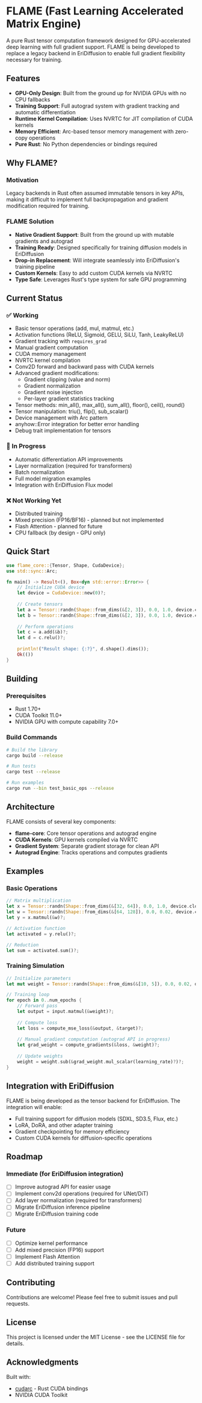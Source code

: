 # FLAME (Fast Learning Accelerated Matrix Engine)

A pure Rust tensor computation framework designed for GPU-accelerated deep learning with full gradient support. FLAME is being developed to replace a legacy backend in EriDiffusion to enable full gradient flexibility necessary for training.

## Features

- **GPU-Only Design**: Built from the ground up for NVIDIA GPUs with no CPU fallbacks
- **Training Support**: Full autograd system with gradient tracking and automatic differentiation
- **Runtime Kernel Compilation**: Uses NVRTC for JIT compilation of CUDA kernels
- **Memory Efficient**: Arc-based tensor memory management with zero-copy operations
- **Pure Rust**: No Python dependencies or bindings required

## Why FLAME?

### Motivation
Legacy backends in Rust often assumed immutable tensors in key APIs, making it difficult to implement full backpropagation and gradient modification required for training.

### FLAME Solution
- **Native Gradient Support**: Built from the ground up with mutable gradients and autograd
- **Training Ready**: Designed specifically for training diffusion models in EriDiffusion
- **Drop-in Replacement**: Will integrate seamlessly into EriDiffusion's training pipeline
- **Custom Kernels**: Easy to add custom CUDA kernels via NVRTC
- **Type Safe**: Leverages Rust's type system for safe GPU programming

## Current Status

### ✅ Working
- Basic tensor operations (add, mul, matmul, etc.)
- Activation functions (ReLU, Sigmoid, GELU, SiLU, Tanh, LeakyReLU)
- Gradient tracking with `requires_grad`
- Manual gradient computation
- CUDA memory management
- NVRTC kernel compilation
- Conv2D forward and backward pass with CUDA kernels
- Advanced gradient modifications:
  - Gradient clipping (value and norm)
  - Gradient normalization
  - Gradient noise injection
  - Per-layer gradient statistics tracking
- Tensor methods: min_all(), max_all(), sum_all(), floor(), ceil(), round()
- Tensor manipulation: triu(), flip(), sub_scalar()
- Device management with Arc<CudaDevice> pattern
- anyhow::Error integration for better error handling
- Debug trait implementation for tensors

### 🚧 In Progress
- Automatic differentiation API improvements
- Layer normalization (required for transformers)
- Batch normalization
- Full model migration examples
- Integration with EriDiffusion Flux model

### ❌ Not Working Yet
- Distributed training
- Mixed precision (FP16/BF16) - planned but not implemented
- Flash Attention - planned for future
- CPU fallback (by design - GPU only)

## Quick Start

```rust
use flame_core::{Tensor, Shape, CudaDevice};
use std::sync::Arc;

fn main() -> Result<(), Box<dyn std::error::Error>> {
    // Initialize CUDA device
    let device = CudaDevice::new(0)?;
    
    // Create tensors
    let a = Tensor::randn(Shape::from_dims(&[2, 3]), 0.0, 1.0, device.clone())?;
    let b = Tensor::randn(Shape::from_dims(&[2, 3]), 0.0, 1.0, device.clone())?;
    
    // Perform operations
    let c = a.add(&b)?;
    let d = c.relu()?;
    
    println!("Result shape: {:?}", d.shape().dims());
    Ok(())
}
```

## Building

### Prerequisites
- Rust 1.70+
- CUDA Toolkit 11.0+
- NVIDIA GPU with compute capability 7.0+

### Build Commands
```bash
# Build the library
cargo build --release

# Run tests
cargo test --release

# Run examples
cargo run --bin test_basic_ops --release
```

## Architecture

FLAME consists of several key components:

- **flame-core**: Core tensor operations and autograd engine
- **CUDA Kernels**: GPU kernels compiled via NVRTC
- **Gradient System**: Separate gradient storage for clean API
- **Autograd Engine**: Tracks operations and computes gradients

## Examples

### Basic Operations
```rust
// Matrix multiplication
let x = Tensor::randn(Shape::from_dims(&[32, 64]), 0.0, 1.0, device.clone())?;
let w = Tensor::randn(Shape::from_dims(&[64, 128]), 0.0, 0.02, device.clone())?;
let y = x.matmul(&w)?;

// Activation function
let activated = y.relu()?;

// Reduction
let sum = activated.sum()?;
```

### Training Simulation
```rust
// Initialize parameters
let mut weight = Tensor::randn(Shape::from_dims(&[10, 5]), 0.0, 0.02, device.clone())?;

// Training loop
for epoch in 0..num_epochs {
    // Forward pass
    let output = input.matmul(&weight)?;
    
    // Compute loss
    let loss = compute_mse_loss(&output, &target)?;
    
    // Manual gradient computation (autograd API in progress)
    let grad_weight = compute_gradients(&loss, &weight)?;
    
    // Update weights
    weight = weight.sub(&grad_weight.mul_scalar(learning_rate)?)?;
}
```

## Integration with EriDiffusion

FLAME is being developed as the tensor backend for EriDiffusion. The integration will enable:

- Full training support for diffusion models (SDXL, SD3.5, Flux, etc.)
- LoRA, DoRA, and other adapter training
- Gradient checkpointing for memory efficiency
- Custom CUDA kernels for diffusion-specific operations

## Roadmap

### Immediate (for EriDiffusion integration)
- [ ] Improve autograd API for easier usage
- [ ] Implement conv2d operations (required for UNet/DiT)
- [ ] Add layer normalization (required for transformers)
- [ ] Migrate EriDiffusion inference pipeline
- [ ] Migrate EriDiffusion training code

### Future
- [ ] Optimize kernel performance
- [ ] Add mixed precision (FP16) support
- [ ] Implement Flash Attention
- [ ] Add distributed training support

## Contributing

Contributions are welcome! Please feel free to submit issues and pull requests.

## License

This project is licensed under the MIT License - see the LICENSE file for details.

## Acknowledgments

Built with:
- [cudarc](https://github.com/coreylowman/cudarc) - Rust CUDA bindings
- NVIDIA CUDA Toolkit
